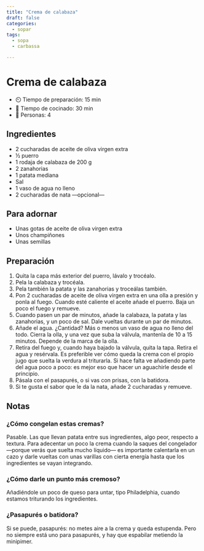 ```yaml
---
title: "Crema de calabaza"
draft: false
categories: 
  - sopar
tags: 
  - sopa
  - carbassa

---
```


# Crema de calabaza  


- ⏲️  Tiempo de preparación: 15 min 
- 🍳 Tiempo de cocinado: 30 min 
- 🍴 Personas: 4 

## Ingredientes

- 2 cucharadas de aceite de oliva virgen extra
- ½ puerro
- 1 rodaja de calabaza de 200 g
- 2 zanahorias
- 1 patata mediana
- Sal
- 1 vaso de agua no lleno
- 2 cucharadas de nata —opcional—
## Para adornar
- Unas gotas de aceite de oliva virgen extra
- Unos champiñones
- Unas semillas

## Preparación

1. Quita la capa más exterior del puerro, lávalo y trocéalo.
2. Pela la calabaza y trocéala.
3. Pela también la patata y las zanahorias y troceálas también.
4. Pon 2 cucharadas de aceite de oliva virgen extra en una olla a presión y ponla al fuego. Cuando esté caliente el aceite añade el puerro. Baja un poco el fuego y remueve.
5. Cuando pasen un par de minutos, añade la calabaza, la patata y las zanahorias, y un poco de sal. Dale vueltas durante un par de minutos.
6. Añade el agua. ¿Cantidad? Más o menos un vaso de agua no lleno del todo. Cierra la olla, y una vez que suba la válvula, mantenla de 10 a 15 minutos. Depende de la marca de la olla.
7. Retira del fuego y, cuando haya bajado la válvula, quita la tapa. Retira el agua y resérvala. Es preferible ver cómo queda la crema con el propio jugo que suelta la verdura al triturarla. Si hace falta ve añadiendo parte del agua poco a poco: es mejor eso que hacer un aguachirle desde el principio.
8. Pásala con el pasapurés, o si vas con prisas, con la batidora.
9. Si te gusta el sabor que le da la nata, añade 2 cucharadas y remueve.


## Notas 

### ¿Cómo congelan estas cremas?

Pasable. Las que llevan patata entre sus ingredientes, algo peor, respecto a textura. Para adecentar un poco la crema cuando la saques del congelador —porque verás que suelta mucho líquido— es importante calentarla en un cazo y darle vueltas con unas varillas con cierta energía hasta que los ingredientes se vayan integrando.

### ¿Cómo darle un punto más cremoso?

Añadiéndole un poco de queso para untar, tipo Philadelphia, cuando estamos triturando los ingredientes.

### ¿Pasapurés o batidora?
Si se puede, pasapurés: no metes aire a la crema y queda estupenda. Pero no siempre está uno para pasapurés, y hay que espabilar metiendo la minipimer.
